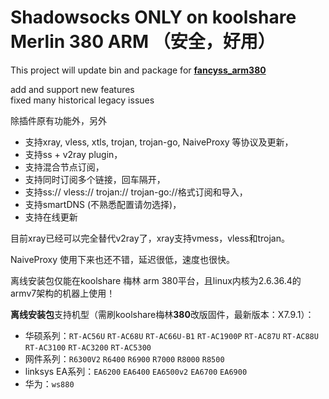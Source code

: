 # Shadowsocks ONLY on koolshare Merlin 380 ARM （安全，好用）
This project will update bin and package for [**fancyss_arm380**](https://github.com/hq450/fancyss_history_package/tree/master/legacy/fancyss_arm380)    

add and support new features  
fixed many historical legacy issues  

除插件原有功能外，另外

* 支持xray, vless, xtls, trojan, trojan-go, NaiveProxy 等协议及更新，
* 支持ss + v2ray plugin，
* 支持混合节点订阅，
* 支持同时订阅多个链接，回车隔开，
* 支持ss:// vless:// trojan:// trojan-go://格式订阅和导入，
* 支持smartDNS (不熟悉配置请勿选择)，
* 支持在线更新

目前xray已经可以完全替代v2ray了，xray支持vmess，vless和trojan。

NaiveProxy 使用下来也还不错，延迟很低，速度也很快。

离线安装包仅能在koolshare 梅林 arm 380平台，且linux内核为2.6.36.4的armv7架构的机器上使用！

**离线安装包**支持机型（需刷koolshare梅林**380**改版固件，最新版本：X7.9.1）：

* 华硕系列：`RT-AC56U` `RT-AC68U` `RT-AC66U-B1` `RT-AC1900P` `RT-AC87U` `RT-AC88U` `RT-AC3100` `RT-AC3200` `RT-AC5300`
* 网件系列：`R6300V2` `R6400` `R6900` `R7000` `R8000` `R8500`
* linksys EA系列：`EA6200` `EA6400` `EA6500v2` `EA6700` `EA6900`
* 华为：`ws880`

